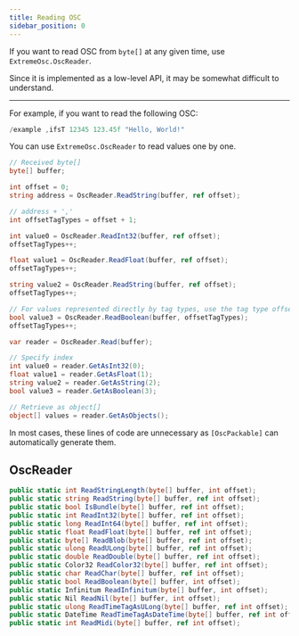 ```yaml
---
title: Reading OSC
sidebar_position: 0
---
```


If you want to read OSC from `byte[]` at any given time, use `ExtremeOsc.OscReader`.

Since it is implemented as a low-level API, it may be somewhat difficult to understand.

---

For example, if you want to read the following OSC:

```csharp title="OSC"
/example ,ifsT 12345 123.45f "Hello, World!"
```

You can use `ExtremeOsc.OscReader` to read values one by one.

```csharp title="Reading values one by one"
// Received byte[]
byte[] buffer;

int offset = 0;
string address = OscReader.ReadString(buffer, ref offset);

// address + ','
int offsetTagTypes = offset + 1;

int value0 = OscReader.ReadInt32(buffer, ref offset);
offsetTagTypes++;

float value1 = OscReader.ReadFloat(buffer, ref offset);
offsetTagTypes++;

string value2 = OscReader.ReadString(buffer, ref offset);
offsetTagTypes++;

// For values represented directly by tag types, use the tag type offset.
bool value3 = OscReader.ReadBoolean(buffer, offsetTagTypes);
offsetTagTypes++;
```

```csharp title="Pre-reading before retrieving values"
var reader = OscReader.Read(buffer);

// Specify index
int value0 = reader.GetAsInt32(0);
float value1 = reader.GetAsFloat(1);
string value2 = reader.GetAsString(2);
bool value3 = reader.GetAsBoolean(3);

// Retrieve as object[]
object[] values = reader.GetAsObjects();
```

In most cases, these lines of code are unnecessary as `[OscPackable]` can automatically generate them.

## OscReader

```csharp
public static int ReadStringLength(byte[] buffer, int offset);
public static string ReadString(byte[] buffer, ref int offset);
public static bool IsBundle(byte[] buffer, ref int offset);
public static int ReadInt32(byte[] buffer, ref int offset);
public static long ReadInt64(byte[] buffer, ref int offset);
public static float ReadFloat(byte[] buffer, ref int offset);
public static byte[] ReadBlob(byte[] buffer, ref int offset);
public static ulong ReadULong(byte[] buffer, ref int offset);
public static double ReadDouble(byte[] buffer, ref int offset);
public static Color32 ReadColor32(byte[] buffer, ref int offset);
public static char ReadChar(byte[] buffer, ref int offset);
public static bool ReadBoolean(byte[] buffer, int offset);
public static Infinitum ReadInfinitum(byte[] buffer, int offset);
public static Nil ReadNil(byte[] buffer, int offset);
public static ulong ReadTimeTagAsULong(byte[] buffer, ref int offset);
public static DateTime ReadTimeTagAsDateTime(byte[] buffer, ref int offset);
public static int ReadMidi(byte[] buffer, ref int offset);
```